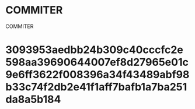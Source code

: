 # COMMITER
COMMITER






# 3093953aedbb24b309c40cccfc2e598aa39690644007ef8d27965e01c9e6ff3622f008396a34f43489abf98b33c74f2db2e41f1aff7bafb1a7ba251da8a5b184
